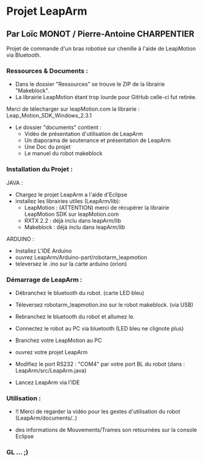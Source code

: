 # Projet LeapArm
## Par Loïc MONOT / Pierre-Antoine CHARPENTIER

Projet de commande d'un bras robotisé sur chenille à l'aide de LeapMotion via Bluetooth.

### Ressources & Documents :
	
- Dans le dossier "Ressources" se trouve le ZIP de la librairie "Makeblock".
- La librairie LeapMotion étant trop lourde pour GitHub celle-ci fut retirée.

 Merci de télecharger sur leapMotion.com la librairie : Leap_Motion_SDK_Windows_2.3.1

- Le dossier "documents" contient :
	- Vidéo de présentation d'utilisation de LeapArm
	- Un diaporama de soutenance et présentation de LeapArm
	- Une Doc du projet
	- Le manuel du robot makeblock

### Installation du Projet :

JAVA :
- Chargez le projet LeapArm a l'aide d'Eclipse
- installez les librairies utiles (LeapArm/lib):
	- LeapMotion : (ATTENTION) merci de récupérer la librairie LeapMotion SDK sur leapMotion.com
	- RXTX 2.2 : déjà inclu dans leapArm/lib
	- Makeblock : déjà inclu dans leapArm/lib

ARDUINO :
- Installez L'IDE Arduino
- ouvrez LeapArm/Arduino-part/robotarm_leapmotion
- televersez le .ino sur la carte arduino (orion) 

### Démarrage de LeapArm :

- Débranchez le bluetooth du robot. (carte LED bleu)
- Téleversez robotarm_leapmotion.ino sur le robot makeblock. (via USB)
- Rebranchez le bluetooth du robot et allumez le.
- Connectez le robot au PC via bluetooth (LED bleu ne clignote plus)
- Branchez votre LeapMotion au PC
- ouvrez votre projet LeapArm
- Modifiez le port RS232 : "COM4" par votre port BL du robot (dans : LeapArm/src/LeapArm.java)

- Lancez LeapArm via l'IDE

### Utilisation :

- !! Merci de regarder la vidéo pour les gestes d'utilisation du robot (LeapArm/documents/..)

- des informations de Mouvements/Trames son retournées sur la console Eclipse

### GL ... ;)